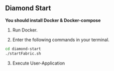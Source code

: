 ## Diamond Start

**You should install Docker & Docker-compose**



1. Run Docker.

2. Enter the following commands in your terminal.

```bash
cd diamond-start
./startFabric.sh
```

3. Execute User-Application




